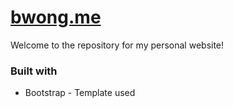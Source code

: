 # [bwong.me](www.bwong.me)
Welcome to the repository for my personal website!

### Built with
- Bootstrap - Template used
